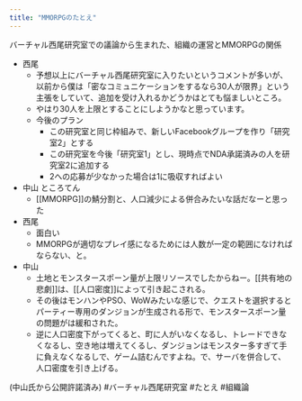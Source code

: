 ```yaml
---
title: "MMORPGのたとえ"
---
```


バーチャル西尾研究室での議論から生まれた、組織の運営とMMORPGの関係

- 西尾
    - 予想以上にバーチャル西尾研究室に入りたいというコメントが多いが、以前から僕は「密なコミュニケーションをするなら30人が限界」という主張をしていて、追加を受け入れるかどうかはとても悩ましいところ。
    - やはり30人を上限とすることにしようかなと思っています。
    - 今後のプラン
        - この研究室と同じ枠組みで、新しいFacebookグループを作り「研究室2」とする
        - この研究室を今後「研究室1」とし、現時点でNDA承諾済みの人を研究室2に追加する
        - 2への応募が少なかった場合は1に吸収すればよい
- 中山 ところてん
    - [[MMORPG]]の鯖分割と、人口減少による併合みたいな話だなーと思った
- 西尾
    - 面白い
    - MMORPGが適切なプレイ感になるためには人数が一定の範囲になければならない、と。
- 中山
    - 土地とモンスタースポーン量が上限リソースでしたからねー。[[共有地の悲劇]]は、[[人口密度]]によって引き起こされる。
    - その後はモンハンやPSO、WoWみたいな感じで、クエストを選択するとパーティー専用のダンジョンが生成される形で、モンスタースポーン量の問題がは緩和された。
    - 逆に人口密度下がってくると、町に人がいなくなるし、トレードできなくなるし、空き地は増えてくるし、ダンジョンはモンスター多すぎて手に負えなくなるしで、ゲーム詰むんですよね。で、サーバを併合して、人口密度を引き上げる。

(中山氏から公開許諾済み)
#バーチャル西尾研究室
#たとえ
#組織論
